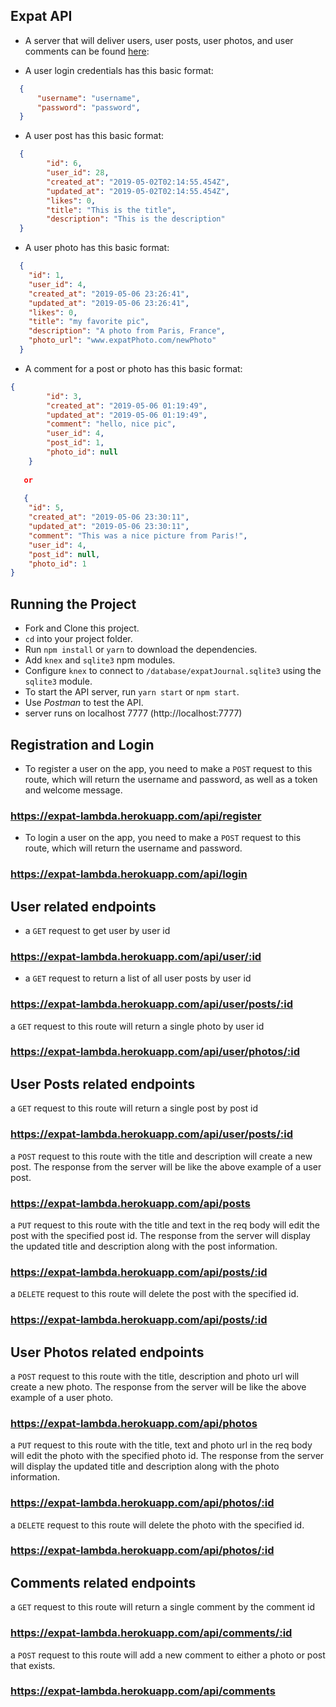 ## Expat API

- A server that will deliver users, user posts, user photos, and user comments can be found [here](https://expat-lambda.herokuapp.com):

- A user login credentials has this basic format:

```json
  {
      "username": "username",
      "password": "password",
  }
```

- A user post has this basic format:

```json
  {
        "id": 6,
        "user_id": 28,
        "created_at": "2019-05-02T02:14:55.454Z",
        "updated_at": "2019-05-02T02:14:55.454Z",
        "likes": 0,
        "title": "This is the title",
        "description": "This is the description"
  }
```

- A user photo has this basic format:

```json
  {
    "id": 1,
    "user_id": 4,
    "created_at": "2019-05-06 23:26:41",
    "updated_at": "2019-05-06 23:26:41",
    "likes": 0,
    "title": "my favorite pic",
    "description": "A photo from Paris, France",
    "photo_url": "www.expatPhoto.com/newPhoto"
  }
```

- A comment for a post or photo has this basic format: 

```json
{
        "id": 3,
        "created_at": "2019-05-06 01:19:49",
        "updated_at": "2019-05-06 01:19:49",
        "comment": "hello, nice pic",
        "user_id": 4,
        "post_id": 1,
        "photo_id": null
    }
    
   or
   
   {
    "id": 5,
    "created_at": "2019-05-06 23:30:11",
    "updated_at": "2019-05-06 23:30:11",
    "comment": "This was a nice picture from Paris!",
    "user_id": 4,
    "post_id": null,
    "photo_id": 1
}
 ``` 
 
 ## Running the Project

- Fork and Clone this project.
- `cd` into your project folder.
- Run `npm install` or `yarn` to download the dependencies.
- Add `knex` and `sqlite3` npm modules.
- Configure `knex` to connect to `/database/expatJournal.sqlite3` using the `sqlite3` module.
- To start the API server, run `yarn start` or `npm start`.
- Use _Postman_ to test the API.
- server runs on localhost 7777 (http://localhost:7777)
 
## Registration and Login

- To register a user on the app, you need to make a `POST` request to this route, which will return the username and password, as well as a token and welcome message.

### https://expat-lambda.herokuapp.com/api/register

- To login a user on the app, you need to make a `POST` request to this route, which will return the username and password.

### https://expat-lambda.herokuapp.com/api/login

## User related endpoints

- a `GET` request to get user by user id

### https://expat-lambda.herokuapp.com/api/user/:id

- a `GET` request to return a list of all user posts by user id

### https://expat-lambda.herokuapp.com/api/user/posts/:id

a `GET` request to this route will return a single photo by user id

### https://expat-lambda.herokuapp.com/api/user/photos/:id

## User Posts related endpoints

a `GET` request to this route will return a single post by post id

### https://expat-lambda.herokuapp.com/api/user/posts/:id

a `POST` request to this route with the title and description will create a new post. The response from the server will be like the above example of a user post. 

### https://expat-lambda.herokuapp.com/api/posts

a `PUT` request to this route with the title and text in the req body will edit the post with the specified post id. The response from the server will display the updated title and description along with the post information.

### https://expat-lambda.herokuapp.com/api/posts/:id

a `DELETE` request to this route will delete the post with the specified id.

### https://expat-lambda.herokuapp.com/api/posts/:id

## User Photos related endpoints



a `POST` request to this route with the title, description and photo url will create a new photo. The response from the server will be like the above example of a user photo. 

### https://expat-lambda.herokuapp.com/api/photos

a `PUT` request to this route with the title, text and photo url in the req body will edit the photo with the specified photo id. The response from the server will display the updated title and description along with the photo information.

### https://expat-lambda.herokuapp.com/api/photos/:id

a `DELETE` request to this route will delete the photo with the specified id.

### https://expat-lambda.herokuapp.com/api/photos/:id

## Comments related endpoints

a `GET` request to this route will return a single comment by the comment id

### https://expat-lambda.herokuapp.com/api/comments/:id

a `POST` request to this route will add a new comment to either a photo or post that exists. 

### https://expat-lambda.herokuapp.com/api/comments
